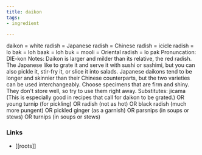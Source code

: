```yaml
---
title: daikon
tags:
- ingredient

---
```

daikon = white radish = Japanese radish = Chinese radish = icicle radish = lo bak = loh baak = loh buk = mooli = Oriental radish = lo pak Pronuncation: DIE-kon Notes: Daikon is larger and milder than its relative, the red radish. The Japanese like to grate it and serve it with sushi or sashimi, but you can also pickle it, stir-fry it, or slice it into salads. Japanese daikons tend to be longer and skinnier than their Chinese counterparts, but the two varieties can be used interchangeably. Choose specimens that are firm and shiny. They don't store well, so try to use them right away. Substitutes: jicama (This is especially good in recipes that call for daikon to be grated.) OR young turnip (for pickling) OR radish (not as hot) OR black radish (much more pungent) OR pickled ginger (as a garnish) OR parsnips (in soups or stews) OR turnips (in soups or stews)

### Links

* [[roots]]
